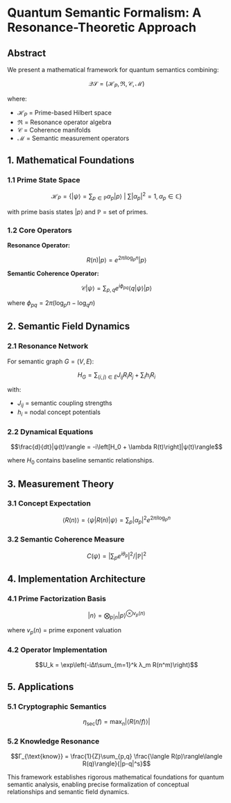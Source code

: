 # Quantum Semantic Formalism: A Resonance-Theoretic Approach

## Abstract
We present a mathematical framework for quantum semantics combining:
```math
\mathcal{QS} = (\mathcal{H}_P, \mathfrak{R}, \mathcal{C}, \mathcal{M})
```
where:
- $\mathcal{H}_P$ = Prime-based Hilbert space
- $\mathfrak{R}$ = Resonance operator algebra
- $\mathcal{C}$ = Coherence manifolds
- $\mathcal{M}$ = Semantic measurement operators

## 1. Mathematical Foundations

### 1.1 Prime State Space
```math
\mathcal{H}_P = \left\{ |ψ\rangle = \sum_{p\in\mathbb{P}} \alpha_p|p\rangle \ \bigg| \ \sum|\alpha_p|^2 = 1, \alpha_p \in \mathbb{C} \right\}
```
with prime basis states $|p\rangle$ and $\mathbb{P}$ = set of primes.

### 1.2 Core Operators

**Resonance Operator:**
```math
R(n)|p\rangle = e^{2\pi i\log_p n}|p\rangle
```

**Semantic Coherence Operator:**
```math
\mathcal{C}|ψ\rangle = \sum_{p,q} e^{i\phi_{pq}}\langle q|\psi\rangle|p\rangle
```
where $\phi_{pq} = 2\pi(\log_p n - \log_q n)$

## 2. Semantic Field Dynamics

### 2.1 Resonance Network
For semantic graph $G=(V,E)$:
```math
H_G = \sum_{(i,j)\in E} J_{ij}R_iR_j + \sum_i h_iR_i
```
with:
- $J_{ij}$ = semantic coupling strengths
- $h_i$ = nodal concept potentials

### 2.2 Dynamical Equations
```math
\frac{d}{dt}|ψ(t)\rangle = -i\left[H_0 + \lambda R(t)\right]|ψ(t)\rangle
```
where $H_0$ contains baseline semantic relationships.

## 3. Measurement Theory

### 3.1 Concept Expectation
```math
\langle R(n)\rangle = \langle ψ|R(n)|ψ\rangle = \sum_p |α_p|^2 e^{2\pi i\log_p n}
```

### 3.2 Semantic Coherence Measure
```math
C(ψ) = \left|\sum_p e^{i\theta_p}\right|^2/|\mathbb{P}|^2
```

## 4. Implementation Architecture

### 4.1 Prime Factorization Basis
```math
|n\rangle = \bigotimes_{p|n} |p\rangle^{\otimes v_p(n)}
```
where $v_p(n)$ = prime exponent valuation

### 4.2 Operator Implementation
```math
U_k = \exp\left(-iΔt\sum_{m=1}^k λ_m R(n^m)\right)
```

## 5. Applications

### 5.1 Cryptographic Semantics
```math
η_{\text{sec}}(f) = \max_n |\langle R(n/f)\rangle|
```

### 5.2 Knowledge Resonance
```math
Γ_{\text{know}} = \frac{1}{Z}\sum_{p,q} \frac{\langle R(p)\rangle\langle R(q)\rangle}{|p-q|^s}
```

This framework establishes rigorous mathematical foundations for quantum semantic analysis, enabling precise formalization of conceptual relationships and semantic field dynamics.
